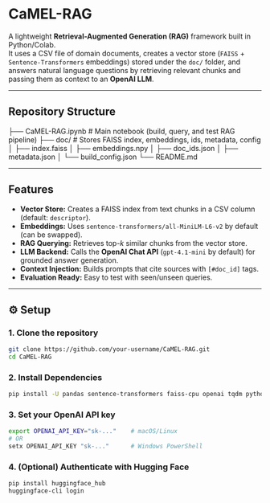 # CaMEL-RAG

A lightweight **Retrieval-Augmented Generation (RAG)** framework built in Python/Colab.  
It uses a CSV file of domain documents, creates a vector store (`FAISS` + `Sentence-Transformers` embeddings) stored under the `doc/` folder, and answers natural language questions by retrieving relevant chunks and passing them as context to an **OpenAI LLM**.

---

## Repository Structure
├── CaMEL-RAG.ipynb # Main notebook (build, query, and test RAG pipeline)
├── doc/ # Stores FAISS index, embeddings, ids, metadata, config
│ ├── index.faiss
│ ├── embeddings.npy
│ ├── doc_ids.json
│ ├── metadata.json
│ └── build_config.json
└── README.md


---

##  Features
- **Vector Store:** Creates a FAISS index from text chunks in a CSV column (default: `descriptor`).
- **Embeddings:** Uses `sentence-transformers/all-MiniLM-L6-v2` by default (can be swapped).
- **RAG Querying:** Retrieves top-*k* similar chunks from the vector store.
- **LLM Backend:** Calls the **OpenAI Chat API** (`gpt-4.1-mini` by default) for grounded answer generation.
- **Context Injection:** Builds prompts that cite sources with `[#doc_id]` tags.
- **Evaluation Ready:** Easy to test with seen/unseen queries.

---

## ⚙️ Setup

### 1. Clone the repository
```bash
git clone https://github.com/your-username/CaMEL-RAG.git
cd CaMEL-RAG
```

### 2. Install Dependencies
```bash
pip install -U pandas sentence-transformers faiss-cpu openai tqdm python-dotenv
```

### 3. Set your OpenAI API key
``` bash
export OPENAI_API_KEY="sk-..."    # macOS/Linux
# OR
setx OPENAI_API_KEY "sk-..."      # Windows PowerShell
```

### 4. (Optional) Authenticate with Hugging Face

```bash
pip install huggingface_hub
huggingface-cli login
```


